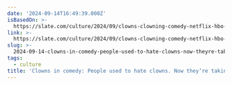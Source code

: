 ```yaml
---
date: '2024-09-14T16:49:39.000Z'
isBasedOn: >-
  https://slate.com/culture/2024/09/clowns-clowning-comedy-netflix-hbo-special.html
link: >-
  https://slate.com/culture/2024/09/clowns-clowning-comedy-netflix-hbo-special.html
slug: >-
  2024-09-14-clowns-in-comedy-people-used-to-hate-clowns-now-theyre-taking-over-comedy
tags:
  - culture
title: 'Clowns in comedy: People used to hate clowns. Now they’re taking over comedy.'
---
```

 
